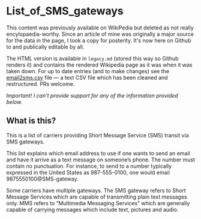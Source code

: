List_of_SMS_gateways
====================

This content was previously available on WikiPedia but deleted as not really encylopaedia-worthy. Since an article of mine was originally a major source for the data in the page, I took a copy for posterity. It's now here on Github to and publically editable by all.

The HTML version is available in `legacy.md` (stored this way so Github renders it) and contains the rendered Wikipedia page as it was when it was taken down. For up to date entries (and to make changes)
see the [email2sms.csv](email2sms.csv) file — a text CSV file which has been cleaned and restructured. PRs welcome.

*Important! I can’t provide support for any of the information provided below.*

## What is this?

This is a list of carriers providing Short Message Service (SMS) transit via SMS gateways.

This list explains which email address to use if one wants to send an email and have it arrive as a text message on someone’s phone. The number must contain no punctuation. For instance, to send to a number typically expressed in the United States as 987-555-0100, one would email 9875550100@SMS-gateway.

Some carriers have multiple gateways. The SMS gateway refers to Short Message Services which are capable of transmitting plain text messages only. MMS refers to “Multimedia Messaging Services” which are generally capable of carrying messages which include text, pictures and audio.

